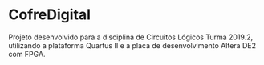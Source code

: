 # CofreDigital
Projeto desenvolvido para a disciplina de Circuitos Lógicos Turma 2019.2, utilizando a plataforma Quartus II e a placa de desenvolvimento Altera DE2 com FPGA. 
